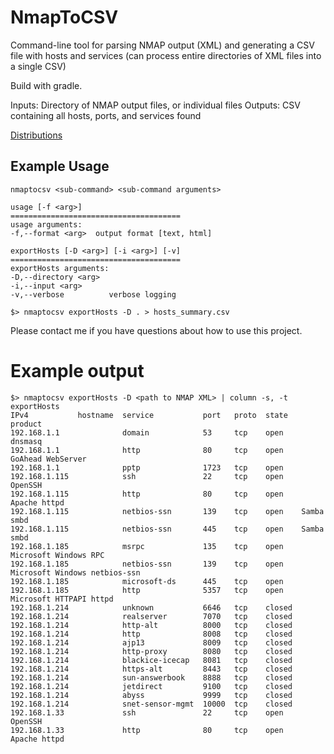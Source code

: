 # NmapToCSV
Command-line tool for parsing NMAP output (XML) and generating a CSV file with 
hosts and services (can process entire directories of XML files into a single CSV)

Build with gradle.

Inputs: Directory of NMAP output files, or individual files
Outputs: CSV containing all hosts, ports, and services found

[Distributions](https://github.com/NF1198/NmapToCSV/wiki)

## Example Usage

    nmaptocsv <sub-command> <sub-command arguments>

    usage [-f <arg>]
    ======================================
    usage arguments:
    -f,--format <arg>  output format [text, html]

    exportHosts [-D <arg>] [-i <arg>] [-v]
    ======================================
    exportHosts arguments:
    -D,--directory <arg>
    -i,--input <arg>
    -v,--verbose          verbose logging

    $> nmaptocsv exportHosts -D . > hosts_summary.csv

Please contact me if you have questions about how to use this project.

# Example output

    $> nmaptocsv exportHosts -D <path to NMAP XML> | column -s, -t
    exportHosts
    IPv4           hostname  service           port   proto  state   product
    192.168.1.1              domain            53     tcp    open    dnsmasq
    192.168.1.1              http              80     tcp    open    GoAhead WebServer
    192.168.1.1              pptp              1723   tcp    open
    192.168.1.115            ssh               22     tcp    open    OpenSSH
    192.168.1.115            http              80     tcp    open    Apache httpd
    192.168.1.115            netbios-ssn       139    tcp    open    Samba smbd
    192.168.1.115            netbios-ssn       445    tcp    open    Samba smbd
    192.168.1.185            msrpc             135    tcp    open    Microsoft Windows RPC
    192.168.1.185            netbios-ssn       139    tcp    open    Microsoft Windows netbios-ssn
    192.168.1.185            microsoft-ds      445    tcp    open
    192.168.1.185            http              5357   tcp    open    Microsoft HTTPAPI httpd
    192.168.1.214            unknown           6646   tcp    closed
    192.168.1.214            realserver        7070   tcp    closed
    192.168.1.214            http-alt          8000   tcp    closed
    192.168.1.214            http              8008   tcp    closed
    192.168.1.214            ajp13             8009   tcp    closed
    192.168.1.214            http-proxy        8080   tcp    closed
    192.168.1.214            blackice-icecap   8081   tcp    closed
    192.168.1.214            https-alt         8443   tcp    closed
    192.168.1.214            sun-answerbook    8888   tcp    closed
    192.168.1.214            jetdirect         9100   tcp    closed
    192.168.1.214            abyss             9999   tcp    closed
    192.168.1.214            snet-sensor-mgmt  10000  tcp    closed
    192.168.1.33             ssh               22     tcp    open    OpenSSH
    192.168.1.33             http              80     tcp    open    Apache httpd

